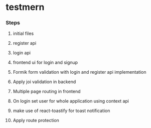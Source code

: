 # testmern

### Steps

1. initial files

2. register api

3. login api

4. frontend ui for login and signup

5. Formik form validation with login and register api implementation

6. Apply joi validation in backend

7. Multiple page routing in frontend

8. On login set user for whole application using context api

9. make use of react-toastify for toast notification

10. Apply route protection
